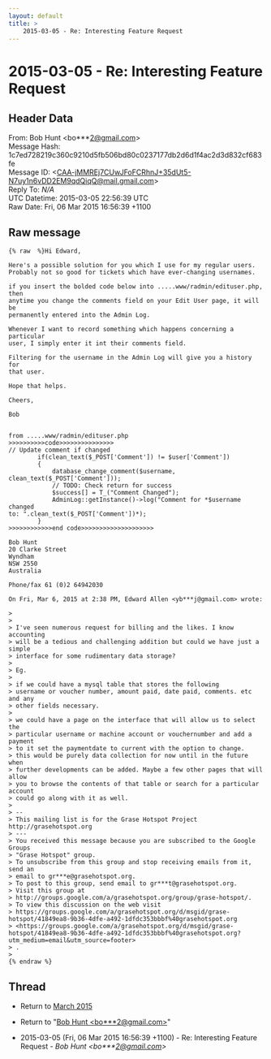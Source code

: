 ```yaml
---
layout: default
title: >
    2015-03-05 - Re: Interesting Feature Request
---
```


# 2015-03-05 - Re: Interesting Feature Request

## Header Data

From: Bob Hunt \<bo***2@gmail.com\><br>
Message Hash: 1c7ed728219c360c9210d5fb506bd80c0237177db2d6d1f4ac2d3d832cf683fe<br>
Message ID: \<CAA-jMMREj7CUwJFoFCRhnJ+35dUt5-N7uy1n6vDD2EM9qdQiqQ@mail.gmail.com\><br>
Reply To: _N/A_<br>
UTC Datetime: 2015-03-05 22:56:39 UTC<br>
Raw Date: Fri, 06 Mar 2015 16:56:39 +1100<br>

## Raw message

```
{% raw  %}Hi Edward,

Here's a possible solution for you which I use for my regular users.
Probably not so good for tickets which have ever-changing usernames.

if you insert the bolded code below into .....www/radmin/edituser.php, then
anytime you change the comments field on your Edit User page, it will be
permanently entered into the Admin Log.

Whenever I want to record something which happens concerning a particular
user, I simply enter it int their comments field.

Filtering for the username in the Admin Log will give you a history for
that user.

Hope that helps.

Cheers,

Bob


from .....www/radmin/edituser.php
>>>>>>>>>>code>>>>>>>>>>>>>>>
// Update comment if changed
        if(clean_text($_POST['Comment']) != $user['Comment'])
        {
            database_change_comment($username,
clean_text($_POST['Comment']));
            // TODO: Check return for success
            $success[] = T_("Comment Changed");
            AdminLog::getInstance()->log("Comment for *$username changed
to: ".clean_text($_POST['Comment'])*);
        }
>>>>>>>>>>>>end code>>>>>>>>>>>>>>>>>>>>

Bob Hunt
20 Clarke Street
Wyndham
NSW 2550
Australia

Phone/fax 61 (0)2 64942030

On Fri, Mar 6, 2015 at 2:38 PM, Edward Allen <yb***j@gmail.com> wrote:

>
>
> I've seen numerous request for billing and the likes. I know accounting
> will be a tedious and challenging addition but could we have just a simple
> interface for some rudimentary data storage?
>
> Eg.
>
> if we could have a mysql table that stores the following
> username or voucher number, amount paid, date paid, comments. etc and any
> other fields necessary.
>
> we could have a page on the interface that will allow us to select the
> particular username or machine account or vouchernumber and add a payment
> to it set the paymentdate to current with the option to change.
> this would be purely data collection for now until in the future when
> further developments can be added. Maybe a few other pages that will allow
> you to browse the contents of that table or search for a particular account
> could go along with it as well.
>
> --
> This mailing list is for the Grase Hotspot Project http://grasehotspot.org
> ---
> You received this message because you are subscribed to the Google Groups
> "Grase Hotspot" group.
> To unsubscribe from this group and stop receiving emails from it, send an
> email to gr***e@grasehotspot.org.
> To post to this group, send email to gr***t@grasehotspot.org.
> Visit this group at
> http://groups.google.com/a/grasehotspot.org/group/grase-hotspot/.
> To view this discussion on the web visit
> https://groups.google.com/a/grasehotspot.org/d/msgid/grase-hotspot/41849ea8-9b36-4dfe-a492-1dfdc353bbbf%40grasehotspot.org
> <https://groups.google.com/a/grasehotspot.org/d/msgid/grase-hotspot/41849ea8-9b36-4dfe-a492-1dfdc353bbbf%40grasehotspot.org?utm_medium=email&utm_source=footer>
> .
>
{% endraw %}
```

## Thread

+ Return to [March 2015](/archive/2015/03)

+ Return to "[Bob Hunt <bo***2<span>@</span>gmail.com>](/authors/bo___2_at_gmail_com)"

+ 2015-03-05 (Fri, 06 Mar 2015 16:56:39 +1100) - Re: Interesting Feature Request - _Bob Hunt \<bo***2@gmail.com\>_

